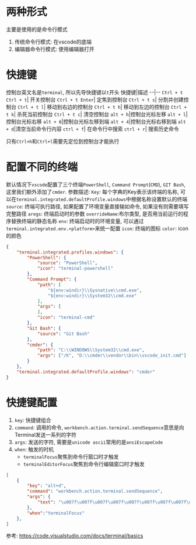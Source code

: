 # 两种形式
主要是使用的是命令行模式
1. 传统命令行模式: 在vscode的底端
2. 编辑器命令行模式: 使用编辑器打开

# 快捷键
控制台英文名是`terminal`, 所以先导快捷键以`t`开头
快捷键|描述
--|--
`Ctrl + t Ctrl + t`| 开关控制台
`Ctrl + t Enter`| 定焦到控制台
`Ctrl + t s`| 分割并创建控制台
`Ctrl + t l`| 移动到右边的控制台
`Ctrl + t h`| 移动到左边的控制台
`Ctrl + t k`| 杀死当前控制台
`Ctrl + t c`| 清空控制台
`alt + h`|控制台光标左移
`alt + l`|控制台光标右移
`alt + 6`|控制台光标左移到端
`alt + 4`|控制台光标右移到端
`alt + d`|清空当前命令行内容
`ctrl + f`| 在命令行中搜索
`ctrl + r`| 搜索历史命令

只有`Ctrl+h`和`Ctrl+l`需要先定位到控制台才能执行

# 配置不同的终端

默认情况下`vscode`配置了三个终端`PowerShell`, `Command Prompt`(`CMD`), `GIT Bash`, 这里我们额外添加了`cmder`.
参数描述:
`Key`: 每个字典的Key表示该终端的名称, 可以在`terminal.integrated.defaultProfile.windows`中根据名称设置默认的终端
`source`: 终端可执行路径, 如果配置了环境变量直接输如命令, 如果没有则需要填写完整路径
`aregs`: 终端启动时的参数
`overrideName`:布尔类型, 是否用当前运行的程序替换终端的静态名称
`env`: 终端启动时的环境变量, 可以通过`terminal.integrated.env.<platform>`来统一配置
`icon`: 终端的图标
`color`: icon的颜色

```json
{
    "terminal.integrated.profiles.windows": {
		"PowerShell": {
			"source": "PowerShell",
			"icon": "terminal-powershell"
		},
		"Command Prompt": {
			"path": [
				"${env:windir}\\Sysnative\\cmd.exe",
				"${env:windir}\\System32\\cmd.exe"
			],
			"args": [
            ],
			"icon": "terminal-cmd"
		},
		"Git Bash": {
			"source": "Git Bash"
		},
        "cmder": {
            "path": "C:\\WINDOWS\\System32\\cmd.exe",
            "args": ["/K", "D:\\cmder\\vendor\\bin\\vscode_init.cmd"]
        }
    },
    "terminal.integrated.defaultProfile.windows": "cmder"
}
```


# 快捷键配置

1. `key`: 快捷键组合
2. `command`: 调用的命令, `workbench.action.terminal.sendSequence`意思是向Terminal发送一系列的字符
3. `args`: 发送的字符, 需要是`unicode ascii`常用的是`ansiEscapeCode`
4. `when`: 触发的时机
    - `terminalFocus`聚焦到命令行窗口时才触发
    - `terminalEditorFocus`聚焦到命令行编辑窗口时才触发

```json
[
    {
        "key": "alt+d",
        "command": "workbench.action.terminal.sendSequence",
        "args": {
            "text": "\u007f\u007f\u007f\u007f\u007f\u007f\u007f\u007f\u007f\u007f"
        },
        "when":"terminalFocus"
    },
]
```




参考:
https://code.visualstudio.com/docs/terminal/basics
